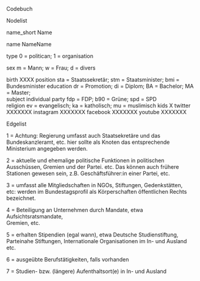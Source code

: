 Codebuch


Nodelist

name_short	Name

name	        NameName

type	        0 = politican; 1 = organisation

sex	        m = Mann; w = Frau; d = divers

birth	        XXXX
position	    sta = Staatssekretär; stm = Staatsminister; bmi = Bundesminister
education	    dr = Promotion;	di = Diplom; BA = Bachelor;	MA = Master;	
subject	      individual
party	        fdp = FDP;	b90 = Grüne;	spd = SPD	
religion	    ev = evangelisch;	ka = katholisch;	mu = muslimisch	
kids	        X
twitter	      XXXXXXX
instagram	    XXXXXXX
facebook	    XXXXXXX
youtube       XXXXXXX



Edgelist

1 = Achtung: Regierung umfasst auch Staatsekretäre und das				
Bundeskanzleramt, etc. hier sollte als Knoten das entsprechende				
Ministerium angegeben werden.				
				
2 = aktuelle und ehemalige politische Funktionen in politischen				
Ausschüssen, Gremien und der Partei. etc. Das können auch frühere				
Stationen gewesen sein, z.B. Geschäftsführer:in einer Partei, etc.				
				
3 = umfasst alle Mitgliedschaften in NGOs, Stiftungen, Gedenkstätten,				
etc: werden im Bundestagsprofil als Körperschaften öffentlichen Rechts				
bezeichnet.				
				
4 = Beteiligung an Unternehmen durch Mandate, etwa Aufsichtsratsmandate,				
Gremien, etc.				
				
5 = erhalten Stipendien (egal wann), etwa Deutsche Studienstiftung,				
Parteinahe Stiftungen, Internationale Organisationen im In- und Ausland				
etc.				
				
6 = ausgeübte Berufstätigkeiten, falls vorhanden				
				
7 = Studien- bzw. (längere) Aufenthaltsort(e) in In- und Ausland		
